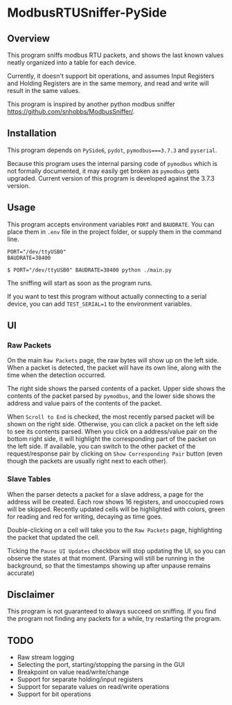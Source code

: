 # ModbusRTUSniffer-PySide

## Overview
This program sniffs modbus RTU packets, and shows the last known values neatly organized into a table for each device.

Currently, it doesn't support bit operations, and assumes Input Registers and Holding Registers are in the same
memory, and read and write will result in the same values.

This program is inspired by another python modbus sniffer https://github.com/snhobbs/ModbusSniffer/.

## Installation
This program depends on `PySide6`, `pydot`, `pymodbus===3.7.3` and `pyserial`.

Because this program uses the internal parsing code of `pymodbus` which is not formally documented, it may easily
get broken as `pymodbus` gets upgraded. Current version of this program is developed against the 3.7.3 version. 

## Usage
This program accepts environment variables `PORT` and `BAUDRATE`. You can place them in `.env` file in the project
folder, or supply them in the command line.

```dotenv
PORT="/dev/ttyUSB0"
BAUDRATE=38400
```

```commandline
$ PORT="/dev/ttyUSB0" BAUDRATE=38400 python ./main.py
```

The sniffing will start as soon as the program runs.

If you want to test this program without actually connecting to a serial device, you can add `TEST_SERIAL=1` to the
environment variables.

## UI
### Raw Packets
On the main `Raw Packets` page, the raw bytes will show up on the left side. When a packet is detected, the packet
will have its own line, along with the time when the detection occurred.

The right side shows the parsed contents of a packet. Upper side shows the contents of the packet parsed by `pymodbus`,
and the lower side shows the address and value pairs of the contents of the packet.

When `Scroll to End` is checked, the most recently parsed packet will be shown on the right side.
Otherwise, you can click a packet on the left side to see its contents parsed. When you click on a address/value pair
on the bottom right side, it will highlight the corresponding part of the packet on the left side.
If available, you can switch to the other packet of the request/response pair by clicking on 
`Show Corresponding Pair` button (even though the packets are usually right next to each other). 

### Slave Tables
When the parser detects a packet for a slave address, a page for the address will be created.
Each row shows 16 registers, and unoccupied rows will be skipped. Recently updated cells will be highlighted
with colors, green for reading and red for writing, decaying as time goes.

Double-clicking on a cell will take you to the `Raw Packets` page, highlighting the packet that updated the cell.

Ticking the `Pause UI Updates` checkbox will stop updating the UI, so you can observe the states at that moment.
(Parsing will still be running in the background, so that the timestamps showing up after unpause remains accurate) 

## Disclaimer
This program is not guaranteed to always succeed on sniffing. If you find the program not finding any packets
for a while, try restarting the program.

## TODO
* Raw stream logging
* Selecting the port, starting/stopping the parsing in the GUI
* Breakpoint on value read/write/change
* Support for separate holding/input registers
* Support for separate values on read/write operations
* Support for bit operations
